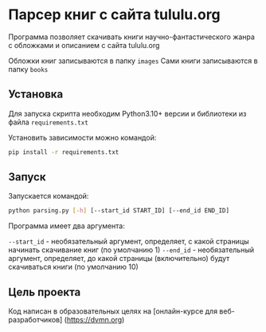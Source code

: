 # Парсер книг с сайта tululu.org

Программа позволяет скачивать книги научно-фантастического жанра с обложками и описанием с сайта tululu.org

Обложки книг записываются в папку `images`
Сами книги записываются в папку `books`

## Установка

Для запуска скрипта необходим Python3.10+ версии и библиотеки из файла `requirements.txt`

Установить зависимости можно командой:

```sh
pip install -r requirements.txt
```

## Запуск

Запускается командой:

```sh
python parsing.py [-h] [--start_id START_ID] [--end_id END_ID]
```

Программа имеет два аргумента:

`--start_id` - необязательный аргумент, определяет, с какой страницы начинать скачивание книг (по умолчанию 1)
`--end_id` - необязательный аргумент, определяет, до какой страницы (включительно) будут скачиваться книги (по умолчанию 10)

## Цель проекта

Код написан в образовательных целях на [онлайн-курсе для веб-разработчиков] (https://dvmn.org)